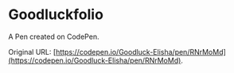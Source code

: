 # Goodluckfolio

A Pen created on CodePen.

Original URL: [https://codepen.io/Goodluck-Elisha/pen/RNrMoMd](https://codepen.io/Goodluck-Elisha/pen/RNrMoMd).

